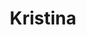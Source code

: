 ---
title: "Kristina"
description: "A pretty, charming, sweet and affectionate girl. I am very liberated and know how to present myself in the hottest images. I do dancing, fitness, I love hanging out in clubs. I will be happy to spend time in the company of a real man."
Price: "From 1000$"
height: "175"
weight: "50"
age: "23"
folder: kristina
mainImage: kristina.webp
bustSize: "2"
hairColor: "brunet"
visa: "usa"
images:
  - 2.webp
  - 3.webp
---